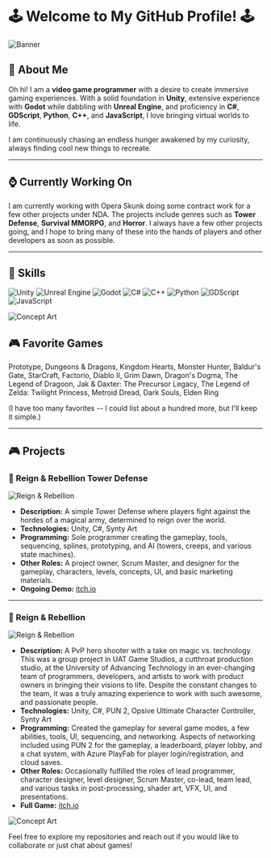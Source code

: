 # 🕹️ Welcome to My GitHub Profile! 🕹️

![Banner](https://images.nightcafe.studio/jobs/JgPVKXN4BP0w39LQQonA/JgPVKXN4BP0w39LQQonA--0--neata.jpg?tr=w-1600,c-at_max)

## 👾 About Me

Oh hi! I am a **video game programmer** with a desire to create immersive gaming experiences. With a solid foundation in **Unity**, extensive experience with **Godot** while dabbling with **Unreal Engine**, and proficiency in **C#**, **GDScript**, **Python**, **C++**, and **JavaScript**, I love bringing virtual worlds to life.

I am continuously chasing an endless hunger awakened by my curiosity, always finding cool new things to recreate.

---

## ⌚ Currently Working On

I am currently working with Opera Skunk doing some contract work for a few other projects under NDA. The projects include genres such as **Tower Defense**, **Survival MMORPG**, and **Horror**. I always have a few other projects going, and I hope to bring many of these into the hands of players and other developers as soon as possible.

---

## 🔧 Skills

![Unity](https://img.shields.io/badge/Unity-100000?style=for-the-badge&logo=unity&logoColor=white)
![Unreal Engine](https://img.shields.io/badge/Unreal-100000?style=for-the-badge&logo=unrealengine&logoColor=white)
![Godot](https://img.shields.io/badge/Godot-100000?style=for-the-badge&logo=godotengine&logoColor=white)
![C#](https://img.shields.io/badge/C%23-100000?style=for-the-badge&logo=csharp&logoColor=white)
![C++](https://img.shields.io/badge/C++-100000?style=for-the-badge&logo=cplusplus&logoColor=white)
![Python](https://img.shields.io/badge/Python-100000?style=for-the-badge&logo=python&logoColor=white)
![GDScript](https://img.shields.io/badge/GDScript-100000?style=for-the-badge&logo=godotengine&logoColor=white)
![JavaScript](https://img.shields.io/badge/JavaScript-100000?style=for-the-badge&logo=javascript&logoColor=white)

![Concept Art](https://images.nightcafe.studio/jobs/Db9EZDjn2d7TDLCcjPaU/Db9EZDjn2d7TDLCcjPaU--0--xut1t.jpg?tr=w-1600,c-at_max)

## 🎮 Favorite Games

Prototype, Dungeons & Dragons, Kingdom Hearts, Monster Hunter, Baldur's Gate, StarCraft, Factorio, Diablo II, Grim Dawn, Dragon's Dogma, The Legend of Dragoon, Jak & Daxter: The Precursor Legacy, The Legend of Zelda: Twilight Princess, Metroid Dread, Dark Souls, Elden Ring

(I have too many favorites -- I could list about a hundred more, but I'll keep it simple.)

---

## 🎮 Projects

### 🌟 Reign & Rebellion Tower Defense
![Reign & Rebellion](https://img.itch.zone/aW1nLzE5MzAzNjYwLnBuZw==/original/lnnVIY.png)

- **Description:** A simple Tower Defense where players fight against the hordes of a magical army, determined to reign over the world.
- **Technologies:** Unity, C#, Synty Art
- **Programming:** Sole programmer creating the gameplay, tools, sequencing, splines, prototyping, and AI (towers, creeps, and various state machines).
- **Other Roles:** A project owner, Scrum Master, and designer for the gameplay, characters, levels, concepts, UI, and basic marketing materials.
- **Ongoing Demo:** [itch.io](https://khestral.itch.io/reign-and-rebellion-tower-defense)

---

### 🌟 Reign & Rebellion
![Reign & Rebellion](https://img.itch.zone/aW1hZ2UvMTI4MDA4MC83NDUxODU5LnBuZw==/347x500/GcMfw4.png)

- **Description:** A PvP hero shooter with a take on magic vs. technology. This was a group project in UAT Game Studios, a cutthroat production studio, at the University of Advancing Technology in an ever-changing team of programmers, developers, and artists to work with product owners in bringing their visions to life. Despite the constant changes to the team, it was a truly amazing experience to work with such awesome, and passionate people.
- **Technologies:** Unity, C#, PUN 2, Opsive Ultimate Character Controller, Synty Art
- **Programming:** Created the gameplay for several game modes, a few abilities, tools, UI, sequencing, and networking. Aspects of networking included using PUN 2 for the gameplay, a leaderboard, player lobby, and a chat system, with Azure PlayFab for player login/registration, and cloud saves.
- **Other Roles:** Occasionally fulfilled the roles of lead programmer, character designer, level designer, Scrum Master, co-lead, team lead, and various tasks in post-processing, shader art, VFX, UI, and presentations.
- **Full Game:** [itch.io](https://khestral.itch.io/reign-and-rebellion)

![Concept Art](https://images.nightcafe.studio/jobs/r8T3gCUWNpv0JJaQ9aJz/r8T3gCUWNpv0JJaQ9aJz--0--xcbuc.jpg?tr=w-1600,c-at_max)

Feel free to explore my repositories and reach out if you would like to collaborate or just chat about games!
